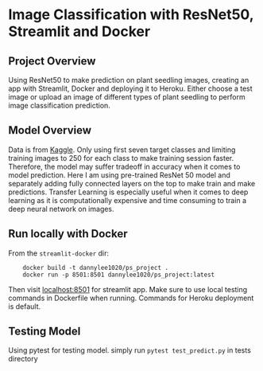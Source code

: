 # Image Classification with ResNet50, Streamlit and Docker


## Project Overview
 Using ResNet50 to make prediction on plant seedling images, creating an app with Streamlit, Docker and deploying it to Heroku. Either choose a test image or upload an image of different types of plant seedling to perform image classification prediction. 

## Model Overview
Data is from [Kaggle](https://www.kaggle.com/vbookshelf/v2-plant-seedlings-dataset?). Only using first seven target classes and limiting training images to 250 for each class to make training session faster. Therefore, the model may suffer tradeoff in accuracy when it comes to model prediction. Here I am using pre-trained ResNet 50 model and separately adding fully connected layers on the top to make train and make predictions. Transfer Learning is especially useful when it comes to deep learning as it is computationally expensive and time consuming to train a deep neural network on images.  


## Run locally with Docker
From the `streamlit-docker` dir:

        docker build -t dannylee1020/ps_project .
        docker run -p 8501:8501 dannylee1020/ps_project:latest

Then visit [localhost:8501](https://localhost:8501) for streamlit app. Make sure to use local testing commands in Dockerfile when running. Commands for Heroku deployment is default. 


## Testing Model
Using pytest for testing model. simply run `pytest test_predict.py` in tests directory